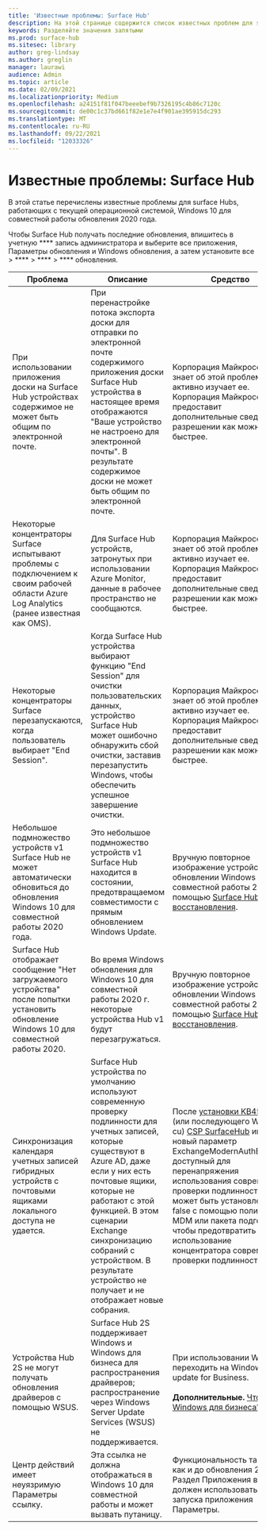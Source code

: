 ```yaml
---
title: 'Известные проблемы: Surface Hub'
description: На этой странице содержится список известных проблем для surface Hubs
keywords: Разделяйте значения запятыми
ms.prod: surface-hub
ms.sitesec: library
author: greg-lindsay
ms.author: greglin
manager: laurawi
audience: Admin
ms.topic: article
ms.date: 02/09/2021
ms.localizationpriority: Medium
ms.openlocfilehash: a24151f81f047beeebef9b7326195c4b86c7120c
ms.sourcegitcommit: de00c1c37bd661f82e1e7e4f901ae395915dc293
ms.translationtype: MT
ms.contentlocale: ru-RU
ms.lasthandoff: 09/22/2021
ms.locfileid: "12033326"
---
```

# <a name="known-issues-surface-hub"></a>Известные проблемы: Surface Hub

В этой статье перечислены известные проблемы для surface Hubs, работающих с текущей операционной системой, Windows 10 для совместной работы обновления 2020 года.

Чтобы Surface Hub получать последние обновления, впишитесь в учетную **** запись администратора и выберите все приложения, Параметры обновления и Windows обновления, а затем установите все  >  ****  >  ****  >  **** обновления.




| Проблема                                                                                                   | Описание                                                                                                                                                                                                                                                                                                                                                                                                                             | Средство                                                                                                                                                                                                                                                                                                                                                                                                                                                                                                                            |
| ----------------------------------------------------------------------------------------------------------- | ------------------------------------------------------------------------------------------------------------------------------------------------------------------------------------------------------------------------------------------------------------------------------------------------------------------------------------------------------------------------------------------------------------------------------------------- | ------------------------------------------------------------------------------------------------------------------------------------------------------------------------------------------------------------------------------------------------------------------------------------------------------------------------------------------------------------------------------------------------------------------------------------------------------------------------------------------------------------------------------------- |
| При использовании приложения доски на Surface Hub устройствах содержимое не может быть общим по электронной почте.             | При перенастройке потока экспорта доски для отправки по электронной почте содержимого приложения доски Surface Hub устройства в настоящее время отображаются "Ваше устройство не настроено для электронной почты".  В результате содержимое доски не может быть общим по электронной почте.                                                                                                                                                                                                                   | Корпорация Майкрософт знает об этой проблеме и активно изучает ее.  Корпорация Майкрософт предоставит дополнительные сведения о разрешении как можно быстрее.                                                                                                                                                                                                                                                                                                                                                                   |
| Некоторые концентраторы Surface испытывают проблемы с подключением к своим рабочей области Azure Log Analytics (ранее известная как OMS).                                                                        | Для Surface Hub устройств, затронутых при использовании Azure Monitor, данные в рабочее пространство не сообщаются.                                                                                                                                                                                                                                      | Корпорация Майкрософт знает об этой проблеме и активно изучает ее.  Корпорация Майкрософт предоставит дополнительные сведения о разрешении как можно быстрее.                                                                                                                                                                                                                                                                                                                                                                   |
| Некоторые концентраторы Surface перезапускаются, когда пользователь выбирает "End Session".                                                                      | Когда Surface Hub устройства выбирают функцию "End Session" для очистки пользовательских данных, устройство Surface Hub может ошибочно обнаружить сбой очистки, заставив перезапустить Windows, чтобы обеспечить успешное завершение очистки.                                                                                                                                                                      | Корпорация Майкрософт знает об этой проблеме и активно изучает ее.  Корпорация Майкрософт предоставит дополнительные сведения о разрешении как можно быстрее.                                                                                                                                                                                                                                                                                                                                                                   |
| Небольшое подмножество устройств v1 Surface Hub не может автоматически обновиться до обновления Windows 10 для совместной работы 2020 года.                                            | Это небольшое подмножество устройств v1 Surface Hub находится в состоянии, предотвращаемом совместимости с прямым обновлением Windows Update.                                                                                                                                          | Вручную повторное изображение устройства в обновлении Windows 10 для совместной работы 2020 с помощью [Surface Hub восстановления](surface-hub-recovery-tool.md).                                                                                                                                                                                 |
| Surface Hub отображает сообщение "Нет загружаемого устройства" после попытки установить обновление Windows 10 для совместной работы 2020.                                                                        | Во время Windows обновления для Windows 10 для совместной работы 2020 г. некоторые устройства Hub v1 будут перезагружаться.                                                                                                                                                                                                                                       | Вручную повторное изображение устройства в обновлении Windows 10 для совместной работы 2020 с помощью [Surface Hub восстановления](surface-hub-recovery-tool.md).                                                                                                                                                          |
| Синхронизация календаря учетных записей гибридных устройств с почтовыми ящиками локального доступа не удается.   | Surface Hub устройства по умолчанию используют современную проверку подлинности для учетных записей, которые существуют в Azure AD, даже если у них есть почтовые ящики, которые не работают с этой функцией. В этом сценарии Exchange синхронизацию собраний с устройством. В результате устройство не получает и не отображает новые собрания.                                                                                                    | После [установки KB4598291](https://support.microsoft.com/help/4598291) (или последующего Windows cu) [CSP SurfaceHub](/windows/client-management/mdm/surfacehub-csp) имеет новый параметр ExchangeModernAuthEnabled, доступный для перенапряжения использования современной проверки подлинности. Это может быть установлено как false [](https://download.microsoft.com/download/8/3/F/83FD5089-D14E-42E3-AF7C-6FC36F80D347/ExchangeModernAuthDisabled.ppkg) с помощью политики MDM или пакета подготовка, чтобы предотвратить использование концентратора современной проверки подлинности.                                                                                                |
| Устройства Hub 2S не могут получать обновления драйверов с помощью WSUS.                                             | Surface Hub 2S поддерживает Windows и Windows для бизнеса для распространения драйверов; распространение через Windows Server Update Services (WSUS) не поддерживается.                                                                                                                                                                                                                                                                      | При использовании WSUS переходить на Windows update for Business.<br> <br>**Дополнительные.** [Что Windows для бизнеса?](/windows/deployment/update/waas-manage-updates-wufb)                                                                                                                                                                                                                                                                                                                            |
| Центр действий имеет неуязримую Параметры ссылку. | Эта ссылка не должна отображаться в Windows 10 для совместной работы и может вызвать путаницу.   | Функциональность такая же, как и до обновления 2020 г.; Раздел Приложения в меню должен использоваться для запуска приложения Параметры.    |
